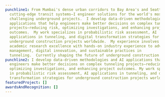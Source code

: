 ```yaml
---
punchline1: From Mumbai's dense urban corridors to Bay Area's and Seattle's
  cutting-edge transit systems—I engineer solutions for the world's most
  challenging underground projects.  I develop data-driven methodologies and AI
  applications that help engineers make better decisions on complex tunneling
  projects—reducing risk, optimizing investigations, and enhancing project
  outcomes.  My work specializes in probabilistic risk assessment, AI
  applications in tunneling, and digital transformation strategies for
  underground construction projects worldwide.  My experience involves combining
  academic research excellence with hands-on industry experience to advance risk
  management, digital innovation, and sustainable practices in
  tunneling.  Currently shaping the future of underground construction at HNTB.
punchline2: I develop data-driven methodologies and AI applications that help
  engineers make better decisions on complex tunneling projects—reducing risk,
  optimizing investigations, and enhancing project outcomes. My work specializes
  in probabilistic risk assessment, AI applications in tunneling, and digital
  transformation strategies for underground construction projects worldwide.
featuredProject: []
awardsAndRecognition: []
---
```

<!-- ---
headline: Rajat's Portfolio
description: "I am a geotechnical and tunneling engineer with national and
  international design and construction support experience for tunnels and
  complex underground structures. I have served as the geotechnical and
  tunneling engineer on numerous projects and have performed engineering
  analyses for the design of tunnel segmental linings, analysis of shaft
  excavations and cut-and-cover structures TBM operation and face pressures,
  soil-structure interaction analysis and construction impact assessment on
  structures due to tunneling. I am proficient in designing automated
  engineering workflows and methodologies for optimizing tunnel construction
  efficiency and is adept at developing intelligent digital tools and software
  for tunnel risk management, geotechnical parameter uncertainty modeling, and
  investigating impacts of TBM ground interaction. Previously, I have served as
  the Chair of the Underground Construction Association (UCA) Young Members’
  committee and was awarded the 2024 UCA Young Tunneler Award at the North
  American Tunneling Conference in Nashville. I am actively involved in
  co-authoring the chapters for recommendations on face support pressures in
  mechanized tunneling and tunneling induced ground deformation with the
  International Tunneling Association (ITA) working groups. "
writing:
  - title: "Spaces vs. Tabs: The Indentation Debate Continues"
    date: 2024-04-08
    link: /blog/spaces-vs-tabs
    description: Explore the enduring debate between using spaces and tabs for code
      indentation, and why this choice matters more than you might think.
  - title: The Power of Static Typing in Programming
    date: 2024-04-07
    link: /blog/static-typing
    description: In the ever-evolving landscape of software development, the debate
      between dynamic and static typing continues to be a hot topic.
  - title: "Embracing Vim: The Unsung Hero of Code Editors"
    date: 2024-04-09
    link: /blog/vim
    description: Discover why Vim, with its steep learning curve, remains a beloved
      tool among developers for editing code efficiently and effectively.
speaking:
  - title: Tech Leadership Podcast
    date: "2025"
    link: https://example.com/podcast1
    description: Discussing the future of technology leadership and organizational culture.
  - title: Innovation Summit Keynote
    date: "2024"
    link: https://example.com/keynote
    description: Keynote presentation on digital innovation strategies.
  - title: Industry Insights Webinar
    date: "2024"
    link: https://example.com/webinar
    description: Panel discussion on emerging trends in technology.
publications:
  - title: Digital Strategy in the Modern Era
    date: "2024"
    link: https://example.com/paper1
    description: Published in Journal of Digital Innovation.
  - title: Organizational Learning and Technology Adoption
    date: "2023"
    link: https://example.com/paper2
    description: Conference proceedings, International Technology Conference.
research: >
  My research focuses on the intersection of technology, leadership, and
  organizational behavior. I'm particularly interested in how digital
  transformation affects human-centered design and decision-making processes.


  Current areas of investigation include artificial intelligence ethics, collaborative technologies, and the future of work in distributed organizations.
contact:
  email: your.email@example.com
  twitter: https://twitter.com/yourusername
  linkedin: https://linkedin.com/in/yourusername
--- -->
